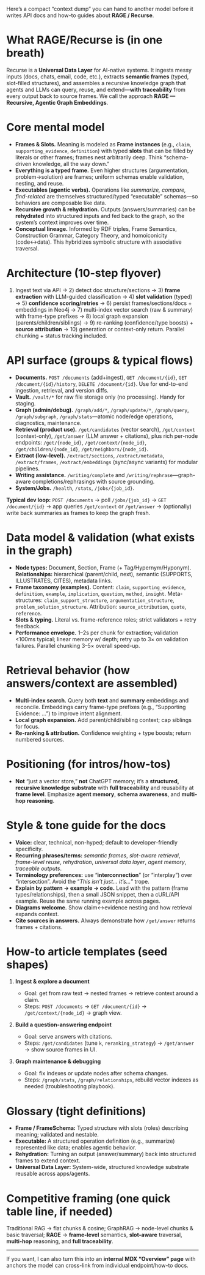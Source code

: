 Here’s a compact “context dump” you can hand to another model before it writes API docs and how-to guides about **RAGE / Recurse**.

# What RAGE/Recurse is (in one breath)

Recurse is a **Universal Data Layer** for AI-native systems. It ingests messy inputs (docs, chats, email, code, etc.), extracts **semantic frames** (typed, slot-filled structures), and assembles a recursive knowledge graph that agents and LLMs can query, reuse, and extend—**with traceability** from every output back to source frames. We call the approach **RAGE — Recursive, Agentic Graph Embeddings**.&#x20;

# Core mental model

* **Frames & Slots.** Meaning is modeled as **Frame instances** (e.g., `claim`, `supporting_evidence`, `definition`) with typed **slots** that can be filled by literals or other frames; frames nest arbitrarily deep. Think “schema-driven knowledge, all the way down.”&#x20;
* **Everything is a typed frame.** Even higher structures (argumentation, problem→solution) are frames; uniform schemas enable validation, nesting, and reuse.&#x20;
* **Executables (agentic verbs).** Operations like *summarize, compare, find-related* are themselves structured/typed “executable” schemas—so behaviors are composable like data.&#x20;
* **Recursive growth & rehydration.** Outputs (answers/summaries) can be **rehydrated** into structured inputs and fed back to the graph, so the system’s context improves over time.&#x20;
* **Conceptual lineage.** Informed by RDF triples, Frame Semantics, Construction Grammar, Category Theory, and homoiconicity (code↔data). This hybridizes symbolic structure with associative traversal.&#x20;

# Architecture (10-step flyover)

1. Ingest text via API → 2) detect doc structure/sections → 3) **frame extraction** with LLM-guided classification → 4) **slot validation** (typed) → 5) **confidence scoring/retries** → 6) persist frames/sections/docs + embeddings in Neo4j → 7) multi-index vector search (raw & summary) with frame-type prefixes → 8) local graph expansion (parents/children/siblings) → 9) re-ranking (confidence/type boosts) + **source attribution** → 10) generation or context-only return. Parallel chunking + status tracking included. &#x20;

# API surface (groups & typical flows)

* **Documents.** `POST /documents` (add+ingest), `GET /document/{id}`, `GET /document/{id}/history`, `DELETE /document/{id}`. Use for end-to-end ingestion, retrieval, and version diffs.&#x20;
* **Vault.** `/vault/*` for raw file storage only (no processing). Handy for staging.&#x20;
* **Graph (admin/debug).** `/graph/add/*`, `/graph/update/*`, `/graph/query`, `/graph/subgraph`, `/graph/stats`—atomic node/edge operations, diagnostics, maintenance.&#x20;
* **Retrieval (product use).** `/get/candidates` (vector search), `/get/context` (context-only), `/get/answer` (LLM answer + citations), plus rich per-node endpoints: `/get/{node_id}`, `/get/context/{node_id}`, `/get/children/{node_id}`, `/get/neighbors/{node_id}`. &#x20;
* **Extract (low-level).** `/extract/sections`, `/extract/metadata`, `/extract/frames`, `/extract/embeddings` (sync/async variants) for modular pipelines.&#x20;
* **Writing assistance.** `/writing/complete` and `/writing/rephrase`—graph-aware completions/rephrasings with source grounding.&#x20;
* **System/Jobs.** `/health`, `/stats`, `/jobs/{job_id}`.&#x20;

**Typical dev loop:**
`POST /documents` → poll `/jobs/{job_id}` → `GET /document/{id}` → app queries `/get/context` or `/get/answer` → (optionally) write back summaries as frames to keep the graph fresh.&#x20;

# Data model & validation (what exists in the graph)

* **Node types:** Document, Section, Frame (+ Tag/Hypernym/Hyponym). **Relationships:** hierarchical (parent/child, next), semantic (SUPPORTS, ILLUSTRATES, CITES), metadata links.&#x20;
* **Frame taxonomy (examples).** Content: `claim`, `supporting_evidence`, `definition`, `example`, `implication`, `question`, `method`, `insight`. Meta-structures: `claim_support_structure`, `argumentation_structure`, `problem_solution_structure`. Attribution: `source_attribution`, `quote`, `reference`.&#x20;
* **Slots & typing.** Literal vs. frame-reference roles; strict validators + retry feedback.&#x20;
* **Performance envelope.** 1–2s per chunk for extraction; validation <100ms typical; linear memory w/ depth; retry up to 3× on validation failures. Parallel chunking 3–5× overall speed-up. &#x20;

# Retrieval behavior (how answers/context are assembled)

* **Multi-index search.** Query both **text** and **summary** embeddings and reconcile. Embeddings carry frame-type prefixes (e.g., “Supporting Evidence: …”) to improve intent alignment.&#x20;
* **Local graph expansion.** Add parent/child/sibling context; cap siblings for focus.&#x20;
* **Re-ranking & attribution.** Confidence weighting + type boosts; return numbered sources.&#x20;

# Positioning (for intros/how-tos)

* **Not** “just a vector store,” **not** ChatGPT memory; it’s a **structured, recursive knowledge substrate** with **full traceability** and reusability at **frame level**. Emphasize **agent memory**, **schema awareness**, and **multi-hop reasoning**.&#x20;

# Style & tone guide for the docs

* **Voice:** clear, technical, non-hyped; default to developer-friendly specificity.
* **Recurring phrases/terms:** *semantic frames*, *slot-aware retrieval*, *frame-level reuse*, *rehydration*, *universal data layer*, *agent memory*, *traceable outputs*.
* **Terminology preferences:** use “**interconnection**” (or “interplay”) over “intersection”. Avoid the “*This isn’t just… it’s…*” trope.
* **Explain by pattern → example → code.** Lead with the pattern (frame types/relationships), then a small JSON snippet, then a cURL/API example. Reuse the same running example across pages.
* **Diagrams welcome.** Show claim↔evidence nesting and how retrieval expands context.
* **Cite sources in answers.** Always demonstrate how `/get/answer` returns frames + citations.

# How-to article templates (seed shapes)

1. **Ingest & explore a document**

   * Goal: get from raw text → nested frames → retrieve context around a claim.
   * Steps: `POST /documents` → `GET /document/{id}` → `/get/context/{node_id}` → graph view.&#x20;
2. **Build a question-answering endpoint**

   * Goal: serve answers with citations.
   * Steps: `/get/candidates` (tune `k`, `reranking_strategy`) → `/get/answer` → show source frames in UI.&#x20;
3. **Graph maintenance & debugging**

   * Goal: fix indexes or update nodes after schema changes.
   * Steps: `/graph/stats`, `/graph/relationships`, rebuild vector indexes as needed (troubleshooting playbook). &#x20;

# Glossary (tight definitions)

* **Frame / FrameSchema:** Typed structure with slots (roles) describing meaning; validated and nestable.&#x20;
* **Executable:** A structured operation definition (e.g., summarize) represented like data; enables agentic behavior.&#x20;
* **Rehydration:** Turning an output (answer/summary) back into structured frames to extend context.&#x20;
* **Universal Data Layer:** System-wide, structured knowledge substrate reusable across apps/agents.&#x20;

# Competitive framing (one quick table line, if needed)

Traditional RAG → flat chunks & cosine; GraphRAG → node-level chunks & basic traversal; **RAGE** → **frame-level** semantics, **slot-aware** traversal, **multi-hop** reasoning, and **full traceability**.&#x20;

---

If you want, I can also turn this into an **internal MDX “Overview” page** with anchors the model can cross-link from individual endpoint/how-to docs.
